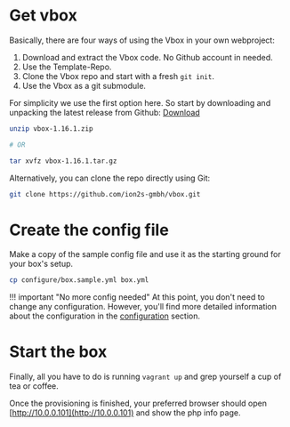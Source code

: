 # Get vbox
Basically, there are four ways of using the Vbox in your own webproject:
1. Download and extract the Vbox code. No Github account in needed.
1. Use the Template-Repo.
1. Clone the Vbox repo and start with a fresh `git init`.
1. Use the Vbox as a git submodule.

For simplicity we use the first option here.
So start by downloading and unpacking the latest release from Github:
[Download](https://github.com/ion2s-gmbh/vbox/releases)

```bash
unzip vbox-1.16.1.zip

# OR

tar xvfz vbox-1.16.1.tar.gz
```

Alternatively, you can clone the repo directly using Git:
```bash
git clone https://github.com/ion2s-gmbh/vbox.git
```

# Create the config file
Make a copy of the sample config file and use it as the starting ground for your
box's setup.

```bash
cp configure/box.sample.yml box.yml
```

!!! important "No more config needed"
    At this point, you don't need to change any configuration.
    However, you'll find more detailed information about the configuration in the [configuration](configuration.md) section.

# Start the box
Finally, all you have to do is running `vagrant up` and grep yourself a cup of
tea or coffee.

Once the provisioning is finished, your preferred browser should open
[http://10.0.0.101](http://10.0.0.101) and show the php info page.
